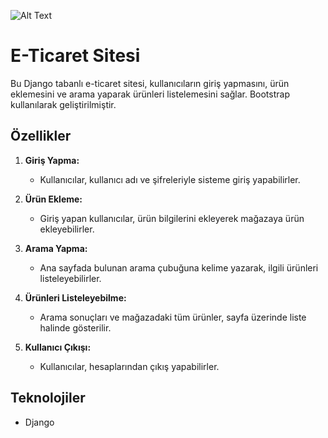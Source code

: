 ![Alt Text](neos.gif)
# E-Ticaret Sitesi

Bu Django tabanlı e-ticaret sitesi, kullanıcıların giriş yapmasını, ürün eklemesini ve arama yaparak ürünleri listelemesini sağlar. Bootstrap kullanılarak geliştirilmiştir.

## Özellikler

1. **Giriş Yapma:**
   - Kullanıcılar, kullanıcı adı ve şifreleriyle sisteme giriş yapabilirler.

2. **Ürün Ekleme:**
   - Giriş yapan kullanıcılar, ürün bilgilerini ekleyerek mağazaya ürün ekleyebilirler.

3. **Arama Yapma:**
   - Ana sayfada bulunan arama çubuğuna kelime yazarak, ilgili ürünleri listeleyebilirler.

4. **Ürünleri Listeleyebilme:**
   - Arama sonuçları ve mağazadaki tüm ürünler, sayfa üzerinde liste halinde gösterilir.

5. **Kullanıcı Çıkışı:**
   - Kullanıcılar, hesaplarından çıkış yapabilirler.

## Teknolojiler

- Django
